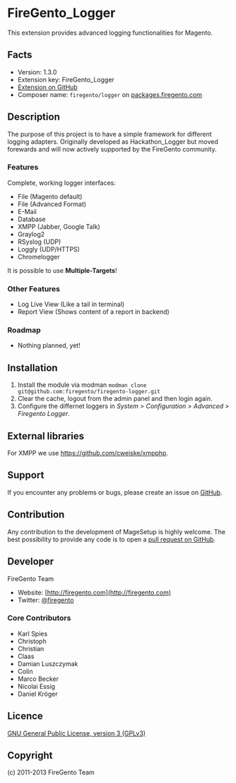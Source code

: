 FireGento_Logger
================
This extension provides advanced logging functionalities for Magento.

Facts
-----
- Version: 1.3.0
- Extension key: FireGento_Logger
- [Extension on GitHub](https://github.com/firegento/firegento-logger/)
- Composer name: `firegento/logger` on [packages.firegento.com](http://packages.firegento.com/)

Description
-----------
The purpose of this project is to have a simple framework for different logging adapters.
Originally developed as Hackathon_Logger but moved forewards and will now actively supported by the FireGento community.

### Features
Complete, working logger interfaces:
- File (Magento default)
- File (Advanced Format)
- E-Mail
- Database
- XMPP (Jabber, Google Talk)
- Graylog2
- RSyslog (UDP)
- Loggly (UDP/HTTPS)
- Chromelogger

It is possible to use **Multiple-Targets**!

### Other Features
- Log Live View (Like a tail in terminal)
- Report View (Shows content of a report in backend)

### Roadmap
- Nothing planned, yet!

Installation
------------
1. Install the module via modman `modman clone git@github.com:firegento/firegento-logger.git`
2. Clear the cache, logout from the admin panel and then login again.
3. Configure the differnet loggers in *System > Configuration > Advanced > Firegento Logger*.

External libraries
------------------
For XMPP we use https://github.com/cweiske/xmpphp.

Support
-------
If you encounter any problems or bugs, please create an issue on [GitHub](https://github.com/firegento/firegento-logger/issues).

Contribution
------------
Any contribution to the development of MageSetup is highly welcome. The best possibility to provide any code is to open a [pull request on GitHub](https://help.github.com/articles/using-pull-requests).

Developer
---------
FireGento Team
* Website: [http://firegento.com](http://firegento.com)
* Twitter: [@firegento](https://twitter.com/firegento)

### Core Contributors

* Karl Spies
* Christoph
* Christian
* Claas
* Damian Luszczymak
* Colin
* Marco Becker
* Nicolai Essig
* Daniel Kröger

Licence
-------
[GNU General Public License, version 3 (GPLv3)](http://opensource.org/licenses/gpl-3.0)

Copyright
---------
(c) 2011-2013 FireGento Team
